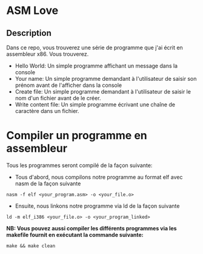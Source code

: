 # ASM Love
## Description
Dans ce repo, vous trouverez une série de programme que j'ai écrit en assembleur x86. Vous trouverez.
- Hello World: Un simple programme affichant un message dans la console
- Your name: Un simple programme demandant à l'utilisateur de saisir son prénom avant de l'afficher dans la console
- Create file: Un simple programme demandant à l'utilisateur de saisir le nom d'un fichier avant de le créer.
- Write content file: Un simple programme écrivant une chaîne de caractère dans un fichier.

# Compiler un programme en assembleur
Tous les programmes seront compilé de la façon suivante:
- Tous d'abord, nous compilons notre programme au format elf avec nasm de la façon suivante
```shell
nasm -f elf <your_program.asm> -o <your_file.o>
```

- Ensuite, nous linkons notre programme via ld de la façon suivante
```shell
ld -m elf_i386 <your_file.o> -o <your_program_linked>
```

**NB: Vous pouvez aussi compiler les différents programmes via les makefile fournit en exécutant la commande suivante:**
```shell
make && make clean
```
